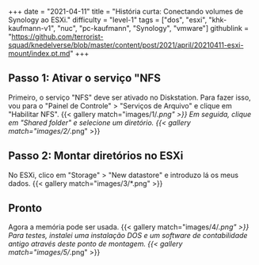 +++
date = "2021-04-11"
title = "História curta: Conectando volumes de Synology ao ESXi."
difficulty = "level-1"
tags = ["dos", "esxi", "khk-kaufmann-v1", "nuc", "pc-kaufmann", "Synology", "vmware"]
githublink = "https://github.com/terrorist-squad/knedelverse/blob/master/content/post/2021/april/20210411-esxi-mount/index.pt.md"
+++

## Passo 1: Ativar o serviço "NFS
Primeiro, o serviço "NFS" deve ser ativado no Diskstation. Para fazer isso, vou para o "Painel de Controle" > "Serviços de Arquivo" e clique em "Habilitar NFS".
{{< gallery match="images/1/*.png" >}}
Em seguida, clique em "Shared folder" e selecione um diretório.
{{< gallery match="images/2/*.png" >}}

## Passo 2: Montar diretórios no ESXi
No ESXi, clico em "Storage" > "New datastore" e introduzo lá os meus dados.
{{< gallery match="images/3/*.png" >}}

## Pronto
Agora a memória pode ser usada.
{{< gallery match="images/4/*.png" >}}
Para testes, instalei uma instalação DOS e um software de contabilidade antigo através deste ponto de montagem.
{{< gallery match="images/5/*.png" >}}

